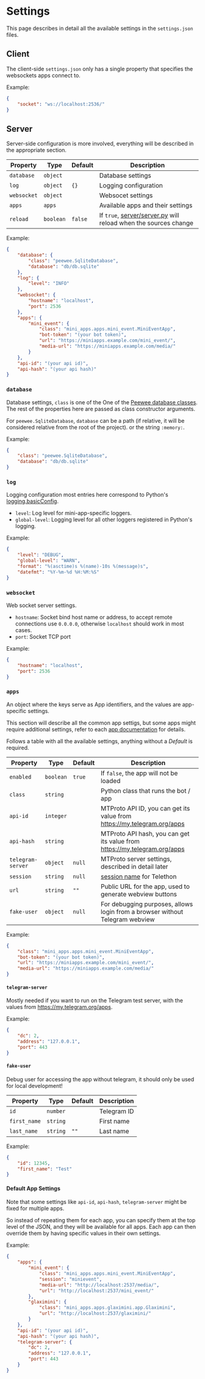 Settings
========

This page describes in detail all the available settings in the `settings.json` files.

Client
------

The client-side `settings.json` only has a single property that specifies the websockets apps connect to.

Example:

```json
{
    "socket": "ws://localhost:2536/"
}
```

Server
------

Server-side configuration is more involved, everything will be described in the appropriate section.

| Property  | Type      |Default| Description                       |
|-----------|-----------|-------|-----------------------------------|
|`database` | `object`  |       | Database settings                 |
|`log`      | `object`  | `{}`  | Logging configuration             |
|`websocket`| `object`  |       | Websocet settings                 |
|`apps`     | `apps`    |       | Available apps and their settings |
|`reload`   | `boolean` |`false`| If `true`, [server/server.py](../scripts.md#server-server-py) will reload when the sources change |


Example:


```json
{
    "database": {
        "class": "peewee.SqliteDatabase",
        "database": "db/db.sqlite"
    },
    "log": {
        "level": "INFO"
    },
    "websocket": {
        "hostname": "localhost",
        "port": 2536
    },
    "apps": {
        "mini_event": {
            "class": "mini_apps.apps.mini_event.MiniEventApp",
            "bot-token": "(your bot token)",
            "url": "https://miniapps.example.com/mini_event/",
            "media-url": "https://miniapps.example.com/media/"
        }
    },
    "api-id": "(your api id)",
    "api-hash": "(your api hash)"
}
```


### `database`

Database settings, `class` is one of the One of the [Peewee database classes](https://docs.peewee-orm.com/en/latest/peewee/database.html).
The rest of the properties here are passed as class constructor arguments.

For `peewee.SqliteDatabase`, `database` can be a path (if relative, it will be considered relative from the root of the project).
or the string `:memory:`.

Example:

```json
{
    "class": "peewee.SqliteDatabase",
    "database": "db/db.sqlite"
}
```

### `log`

Logging configuration most entries here correspond to Python's [logging.basicConfig](https://docs.python.org/3/library/logging.html#logging.basicConfig).

* `level`: Log level for mini-app-specific loggers.
* `global-level`: Logging level for all other loggers registered in Python's logging.

Example:

```json
{
    "level": "DEBUG",
    "global-level": "WARN",
    "format": "%(asctime)s %(name)-10s %(message)s",
    "datefmt": "%Y-%m-%d %H:%M:%S"
}
```

### `websocket`

Web socket server settings.

* `hostname`: Socket bind host name or address, to accept remote connections use `0.0.0.0`,
otherwise `localhost` should work in most cases.
* `port`: Socket TCP port

Example:

```json
{
    "hostname": "localhost",
    "port": 2536
}
```


### `apps`

An object where the keys serve as App identifiers, and the values are app-specific settings.

This section will describe all the common app settigs, but some apps might require additional
settings, refer to each [app documentation](../apps/index.md) for details.

Follows a table with all the available settings, anything without a _Default_ is required.

| Property          | Type      |Default| Description                                                                   |
|-------------------|-----------|-------|-------------------------------------------------------------------------------|
|`enabled`          | `boolean` | `true`| If `false`, the app will not be loaded                                        |
|`class`            | `string`  |       | Python class that runs the bot / app                                          |
|`api-id`           | `integer` |       | MTProto API ID, you can get its value from <https://my.telegram.org/apps>     |
|`api-hash`         | `string`  |       | MTProto API hash, you can get its value from <https://my.telegram.org/apps>   |
|`telegram-server`  | `object`  | `null`| MTProto server settings, described in detail later                            |
|`session`          | `string`  | `null`| [session name](https://docs.telethon.dev/en/stable/modules/client.html#telethon.client.telegrambaseclient.TelegramBaseClient) for Telethon |
|`url`              | `string`  | `""`  | Public URL for the app, used to generate webview buttons                      |
|`fake-user`        | `object`  | `null`| For debugging purposes, allows login from a browser without Telegram webview  |

Example:

```json
{
    "class": "mini_apps.apps.mini_event.MiniEventApp",
    "bot-token": "(your bot token)",
    "url": "https://miniapps.example.com/mini_event/",
    "media-url": "https://miniapps.example.com/media/"
}
```

#### `telegram-server`

Mostly needed if you want to run on the Telegram test server, with the values from <https://my.telegram.org/apps>.

Example:

```json
{
    "dc": 2,
    "address": "127.0.0.1",
    "port": 443
}
```

#### `fake-user`

Debug user for accessing the  app without telegram, it should only be used for local development!

| Property      | Type     |Default | Description   |
|---------------|----------|--------|---------------|
|`id`           | `number` |        | Telegram ID   |
|`first_name`   | `string` |        | First name    |
|`last_name`    | `string` | `""`   | Last name     |

Example:

```json
{
    "id": 12345,
    "first_name": "Test"
}
```

#### Default App Settings

Note that some settings like `api-id`, `api-hash`, `telegram-server` might be fixed for multiple apps.

So instead of repeating them for each app, you can specify them at the top level of the JSON, and they will be available
for all apps. Each app can then override them by having specific values in their own settings.

Example:

```json
{
    "apps": {
        "mini_event": {
            "class": "mini_apps.apps.mini_event.MiniEventApp",
            "session": "minievent",
            "media-url": "http://localhost:2537/media/",
            "url": "http://localhost:2537/mini_event/"
        },
        "glaximini": {
            "class": "mini_apps.apps.glaximini.app.Glaximini",
            "url": "http://localhost:2537/glaximini/"
        }
    },
    "api-id": "(your api id)",
    "api-hash": "(your api hash)",
    "telegram-server": {
        "dc": 2,
        "address": "127.0.0.1",
        "port": 443
    }
}
```
